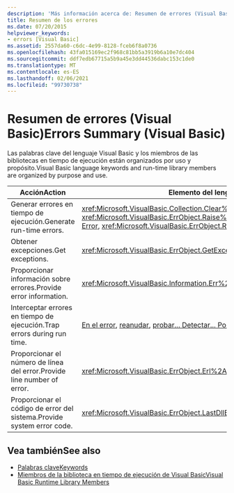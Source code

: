 ```yaml
---
description: 'Más información acerca de: Resumen de errores (Visual Basic)'
title: Resumen de los errores
ms.date: 07/20/2015
helpviewer_keywords:
- errors [Visual Basic]
ms.assetid: 2557da60-c6dc-4e99-8128-fceb6f8a0736
ms.openlocfilehash: 43fa015169ec2f968c81bb5a3919b6a10e7dc404
ms.sourcegitcommit: ddf7edb67715a5b9a45e3dd44536dabc153c1de0
ms.translationtype: MT
ms.contentlocale: es-ES
ms.lasthandoff: 02/06/2021
ms.locfileid: "99730738"
---
```

# <a name="errors-summary-visual-basic"></a><span data-ttu-id="96ff6-103">Resumen de errores (Visual Basic)</span><span class="sxs-lookup"><span data-stu-id="96ff6-103">Errors Summary (Visual Basic)</span></span>

<span data-ttu-id="96ff6-104">Las palabras clave del lenguaje Visual Basic y los miembros de las bibliotecas en tiempo de ejecución están organizados por uso y propósito.</span><span class="sxs-lookup"><span data-stu-id="96ff6-104">Visual Basic language keywords and run-time library members are organized by purpose and use.</span></span>  
  
|<span data-ttu-id="96ff6-105">Acción</span><span class="sxs-lookup"><span data-stu-id="96ff6-105">Action</span></span>|<span data-ttu-id="96ff6-106">Elemento del lenguaje</span><span class="sxs-lookup"><span data-stu-id="96ff6-106">Language element</span></span>|  
|------------|----------------------|  
|<span data-ttu-id="96ff6-107">Generar errores en tiempo de ejecución.</span><span class="sxs-lookup"><span data-stu-id="96ff6-107">Generate run-time errors.</span></span>|<span data-ttu-id="96ff6-108"><xref:Microsoft.VisualBasic.Collection.Clear%2A>, [Error](../statements/error-statement.md), <xref:Microsoft.VisualBasic.ErrObject.Raise%2A></span><span class="sxs-lookup"><span data-stu-id="96ff6-108"><xref:Microsoft.VisualBasic.Collection.Clear%2A>, [Error](../statements/error-statement.md), <xref:Microsoft.VisualBasic.ErrObject.Raise%2A></span></span>|  
|<span data-ttu-id="96ff6-109">Obtener excepciones.</span><span class="sxs-lookup"><span data-stu-id="96ff6-109">Get exceptions.</span></span>|<xref:Microsoft.VisualBasic.ErrObject.GetException%2A>|  
|<span data-ttu-id="96ff6-110">Proporcionar información sobre errores.</span><span class="sxs-lookup"><span data-stu-id="96ff6-110">Provide error information.</span></span>|<xref:Microsoft.VisualBasic.Information.Err%2A>|  
|<span data-ttu-id="96ff6-111">Interceptar errores en tiempo de ejecución.</span><span class="sxs-lookup"><span data-stu-id="96ff6-111">Trap errors during run time.</span></span>|<span data-ttu-id="96ff6-112">[En el error](../statements/on-error-statement.md), [reanudar](../statements/resume-statement.md), [probar... Detectar... Por último](../statements/try-catch-finally-statement.md)</span><span class="sxs-lookup"><span data-stu-id="96ff6-112">[On Error](../statements/on-error-statement.md), [Resume](../statements/resume-statement.md), [Try...Catch...Finally](../statements/try-catch-finally-statement.md)</span></span>|  
|<span data-ttu-id="96ff6-113">Proporcionar el número de línea del error.</span><span class="sxs-lookup"><span data-stu-id="96ff6-113">Provide line number of error.</span></span>|<xref:Microsoft.VisualBasic.ErrObject.Erl%2A>|  
|<span data-ttu-id="96ff6-114">Proporcionar el código de error del sistema.</span><span class="sxs-lookup"><span data-stu-id="96ff6-114">Provide system error code.</span></span>|<xref:Microsoft.VisualBasic.ErrObject.LastDllError%2A>|  
  
## <a name="see-also"></a><span data-ttu-id="96ff6-115">Vea también</span><span class="sxs-lookup"><span data-stu-id="96ff6-115">See also</span></span>

- [<span data-ttu-id="96ff6-116">Palabras clave</span><span class="sxs-lookup"><span data-stu-id="96ff6-116">Keywords</span></span>](index.md)
- [<span data-ttu-id="96ff6-117">Miembros de la biblioteca en tiempo de ejecución de Visual Basic</span><span class="sxs-lookup"><span data-stu-id="96ff6-117">Visual Basic Runtime Library Members</span></span>](../runtime-library-members.md)
